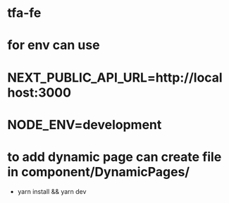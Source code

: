 # tfa-fe
# for env can use
# NEXT_PUBLIC_API_URL=http://localhost:3000
# NODE_ENV=development

# to add dynamic page can create file in component/DynamicPages/
- yarn install && yarn dev
